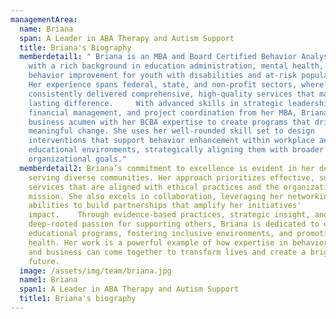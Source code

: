 ```yaml
---
managementArea:
  name: Briana
  span: A Leader in ABA Therapy and Autism Support
  title: Briana's Biography
  memberdetail1: " Briana is an MBA and Board Certified Behavior Analyst (BCBA)
    with a rich background in education administration, mental health, and
    behavior improvement for youth with disabilities and at-risk populations.
    Her experience spans federal, state, and non-profit sectors, where she has
    consistently delivered comprehensive, high-quality services that make a
    lasting difference.     With advanced skills in strategic leadership,
    financial management, and project coordination from her MBA, Briana blends
    business acumen with her BCBA expertise to create programs that drive
    meaningful change. She uses her well-rounded skill set to design
    interventions that support behavior enhancement within workplace and
    educational environments, strategically aligning them with broader
    organizational goals."
  memberdetail2: Briana’s commitment to excellence is evident in her dedication to
    serving diverse communities. Her approach prioritizes effective, sustainable
    services that are aligned with ethical practices and the organization's
    mission. She also excels in collaboration, leveraging her networking
    abilities to build partnerships that amplify her initiatives'
    impact.    Through evidence-based practices, strategic insight, and a
    deep-rooted passion for supporting others, Briana is dedicated to enhancing
    educational programs, fostering inclusive environments, and promoting mental
    health. Her work is a powerful example of how expertise in behavior analysis
    and business can come together to transform lives and create a brighter
    future.
  image: /assets/img/team/briana.jpg
  name1: Briana
  span1: A Leader in ABA Therapy and Autism Support
  title1: Briana's biography
---
```

